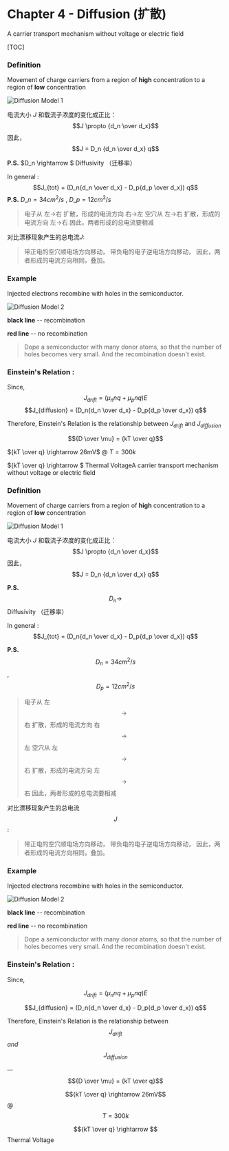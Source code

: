 # Chapter 4 - Diffusion \(扩散\)

A carrier transport mechanism without voltage or electric field 

\[TOC\]

### Definition

Movement of charge carriers from a region of **high** concentration to a region of **low** concentration

![Diffusion Model 1](http://pcih4qs1o.bkt.clouddn.com/Diffusion%20Model%201.jpg)

电流大小 $J$ 和载流子浓度的变化成正比： $$J \propto {d_n \over d_x}$$ 因此， $$J = D_n {d_n \over d_x} q$$

**P.S.** $D\_n \rightarrow $ Diffusivity （迁移率）

In general : $$J_{tot} = (D_n{d_n \over d_x} - D_p{d_p \over d_x}) q$$ **P.S.** $D\_n = 34 cm^2/s$ , $D\_p=12cm^2/s$

> 电子从 左$\rightarrow$右 扩散，形成的电流方向 右$\rightarrow$左 空穴从 左$\rightarrow$右 扩散，形成的电流方向 左$\rightarrow$右 因此，两者形成的总电流要相减

对比漂移现象产生的总电流$J$:

> 带正电的空穴顺电场方向移动， 带负电的电子逆电场方向移动， 因此，两者形成的电流方向相同，叠加。

### Example

Injected electrons recombine with holes in the semiconductor.

![Diffusion Model 2](http://pcih4qs1o.bkt.clouddn.com/Diffusion%20Model%202.jpg)

 **black line** -- recombination

 **red line** -- no recombination

> Dope a semiconductor with many donor atoms, so that the number of holes becomes very small. And the recombination doesn't exist.

### Einstein's Relation :

Since, $$J_{drift} = ( \mu_n nq + \mu_p nq) E$$ $$J_{diffusion} = (D_n{d_n \over d_x} - D_p{d_p \over d_x}) q$$

Therefore, Einstein's Relation is the relationship between $J_{drift}$ and $J_{diffusion}$

$${D \over \mu} = {kT \over q}$$

${kT \over q} \rightarrow 26mV$ @ $T = 300k$

${kT \over q} \rightarrow $ Thermal VoltageA carrier transport mechanism without voltage or electric field

### Definition

Movement of charge carriers from a region of **high** concentration to a region of **low** concentration

![Diffusion Model 1](http://pcih4qs1o.bkt.clouddn.com/Diffusion%20Model%201.jpg)

电流大小 $J$ 和载流子浓度的变化成正比： $$J \propto {d_n \over d_x}$$ 因此， $$J = D_n {d_n \over d_x} q$$

**P.S.** $$D_n \rightarrow $$ Diffusivity （迁移率）

In general : $$J_{tot} = (D_n{d_n \over d_x} - D_p{d_p \over d_x}) q$$ 

**P.S.** $$D_n = 34 cm^2/s$$ , $$D_p=12cm^2/s$$

> 电子从 左$$\rightarrow$$右 扩散，形成的电流方向 右$$\rightarrow$$左 空穴从 左$$\rightarrow$$右 扩散，形成的电流方向 左$$\rightarrow$$右 因此，两者形成的总电流要相减

对比漂移现象产生的总电流$$J$$:

> 带正电的空穴顺电场方向移动， 带负电的电子逆电场方向移动， 因此，两者形成的电流方向相同，叠加。

### Example

Injected electrons recombine with holes in the semiconductor.

![Diffusion Model 2](http://pcih4qs1o.bkt.clouddn.com/Diffusion%20Model%202.jpg)

 **black line** -- recombination

 **red line** -- no recombination

> Dope a semiconductor with many donor atoms, so that the number of holes becomes very small. And the recombination doesn't exist.

### Einstein's Relation :

Since,

$$J_{drift} = ( \mu_n nq + \mu_p nq) E$$ 

$$J_{diffusion} = (D_n{d_n \over d_x} - D_p{d_p \over d_x}) q$$

Therefore, Einstein's Relation is the relationship between $$J_{drift}$$ _and_ $$J_{diffusion}$$\_\_

$${D \over \mu} = {kT \over q}$$

$${kT \over q} \rightarrow 26mV$$ @ $$T = 300k$$

$${kT \over q} \rightarrow $$ Thermal Voltage

